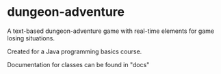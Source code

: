 # dungeon-adventure
A text-based dungeon-adventure game with real-time elements for game losing situations.

Created for a Java programming basics course.

Documentation for classes can be found in "docs"
